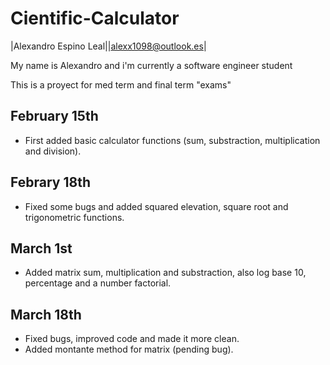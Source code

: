 # Cientific-Calculator

|Alexandro Espino Leal||alexx1098@outlook.es|

My name is Alexandro and i'm currently a software engineer student

This is a proyect for med term and final term "exams"


##  February 15th 
- First added basic calculator functions (sum, substraction, multiplication and division).

## Febrary 18th
- Fixed some bugs and added squared elevation, square root and trigonometric functions.

## March 1st
- Added matrix sum, multiplication and substraction, also log base 10, percentage and a number factorial.

## March 18th
- Fixed bugs, improved code and made it more clean.
- Added montante method for matrix (pending bug).
